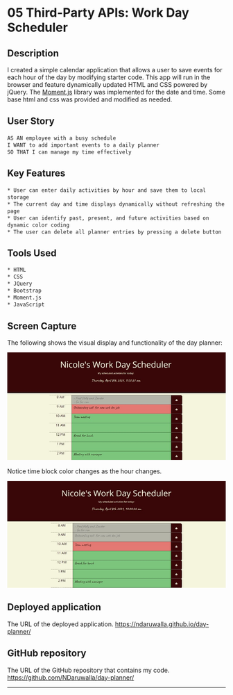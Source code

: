 # 05 Third-Party APIs: Work Day Scheduler

## Description

I created a simple calendar application that allows a user to save events for each hour of the day by modifying starter code. This app will run in the browser and feature dynamically updated HTML and CSS powered by jQuery.  The [Moment.js](https://momentjs.com/) library was implemented for the date and time. Some base html and css was provided and modified as needed.


## User Story

```
AS AN employee with a busy schedule
I WANT to add important events to a daily planner
SO THAT I can manage my time effectively
```

## Key Features

```
* User can enter daily activities by hour and save them to local storage
* The current day and time displays dynamically without refreshing the page
* User can identify past, present, and future activities based on dynamic color coding
* The user can delete all planner entries by pressing a delete button

```
## Tools Used

```
* HTML
* CSS
* JQuery
* Bootstrap
* Moment.js
* JavaScript

```

## Screen Capture

The following shows the visual display and functionality of the day planner:

![A user enters daily plans for each hour](assets/images/screen1.jpg)

Notice time block color changes as the hour changes.

![Time block colors are dynamically updated without refreshing page](assets/images/screen2.jpg)


## Deployed application

The URL of the deployed application.
https://ndaruwalla.github.io/day-planner/

## GitHub repository

The URL of the GitHub repository that contains my code.
https://github.com/NDaruwalla/day-planner/


---



